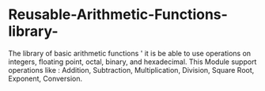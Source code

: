 # Reusable-Arithmetic-Functions-library-
The library of basic arithmetic functions ' it is be able to use operations on integers, floating point, octal, binary, and hexadecimal.  This Module support operations like : Addition, Subtraction, Multiplication, Division, Square Root, Exponent, Conversion.
